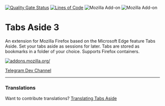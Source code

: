 [![Quality Gate Status](https://sonarcloud.io/api/project_badges/measure?project=tim-we_tabs-aside&metric=alert_status)](https://sonarcloud.io/dashboard?id=tim-we_tabs-aside)
[![Lines of Code](https://sonarcloud.io/api/project_badges/measure?project=tim-we_tabs-aside&metric=ncloc)](https://sonarcloud.io/dashboard?id=tim-we_tabs-aside)
![Mozilla Add-on](https://img.shields.io/amo/users/tabs-aside)
![Mozilla Add-on](https://img.shields.io/amo/rating/tabs-aside)

# Tabs Aside 3

An extension for Mozilla Firefox based on the Microsoft Edge feature Tabs Aside.
Set your tabs aside as sessions for later. Tabs are stored as bookmarks in a folder of your choice.
Supports Firefox containers.

[![addons.mozilla.org/](https://addons.cdn.mozilla.net/static/img/addons-buttons/AMO-button_2.png)](https://addons.mozilla.org/firefox/addon/tabs-aside)

[Telegram Dev Channel](https://t.me/tabsaside)

---

### Translations

Want to contribute translations? [Translating Tabs Aside](https://github.com/tim-we/tabs-aside/wiki/Translations)
